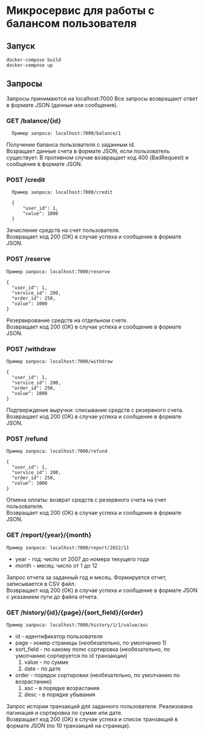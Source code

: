 # Микросервис для работы с балансом пользователя

## Запуск

    docker-compose build  
    docker-compose up

## Запросы
Запросы принимаются на localhost:7000
Все запросы возвращают ответ в формате JSON (данные или сообщения).

### GET /balance/{id}
      Пример запроса: localhost:7000/balance/1

Получение баланса пользователя с заданным id.  
Возращает данные счета в формате JSON, если пользователь существует. В противном случае возвращает код 400 (BadRequest) и сообщение в формате JSON.

### POST /credit
      Пример запроса: localhost:7000/credit  

      {  
          "user_id": 1,  
          "value": 1000  
      } 

Зачисление средств на счет пользователя.  
Возвращает код 200 (OK) в случае успеха и сообщение в формате JSON.

### POST /reserve
    Пример запроса: localhost:7000/reserve

    {  
      "user_id": 1,  
      "service_id": 200,  
      "order_id": 250,  
      "value": 1000  
    }  

Резервирование средств на отдельном счете.  
Возвращает код 200 (OK) в случае успеха и сообщение в формате JSON.

### POST /withdraw
    Пример запроса: localhost:7000/withdraw  

    {  
      "user_id": 1,  
      "service_id": 200,  
      "order_id": 250,  
      "value": 1000  
    }  

Подтверждение выручки: списывание средств с резервного счета.  
Возвращает код 200 (OK) в случае успеха и сообщение в формате JSON.  

### POST /refund
    Пример запроса: localhost:7000/refund  

    {  
      "user_id": 1,  
      "service_id": 200,  
      "order_id": 250,  
      "value": 1000  
    }

Отмена оплаты: возврат средств с резервного счета на счет пользователя.  
Возвращает код 200 (OK) в случае успеха и сообщение в формате JSON.

### GET /report/{year}/{month}
    Пример запроса: localhost:7000/report/2022/11  

+ year - год: число от 2007 до номера текущего года
+ month - месяц: число от 1 до 12  

Запрос отчета за заданный год и месяц. Формируется отчет, записывается в CSV файл.  
Возвращает код 200 (OK) в случае успеха и сообщение в формате JSON с указанием пути до файла отчета.

### GET /history/{id}/{page}/{sort_field}/{order}
    Пример запроса: localhost:7000/history/1/1/value/asc  

+ id - идентификатор пользователя  
+ page - номер страницы (необязательно, по умолчанию 1)  
+ sort_field - по какому полю сортировка (необязательно, по умолчанию сортируется по id транзакции)  
  1. value - по сумме 
  2. date - по дате
+ order - порядок сортировки (необязательно, по умолчанию по возрастанию)
  1. asc - в порядке возрастания
  2. desc - в порядке убывания

Запрос истории транзакций для заданного пользователя. Реализована пагинация и сортировка по сумме или дате.  
Возвращает код 200 (OK) в случае успеха и список транзакций в формате JSON (по 10 транзакций на странице).
